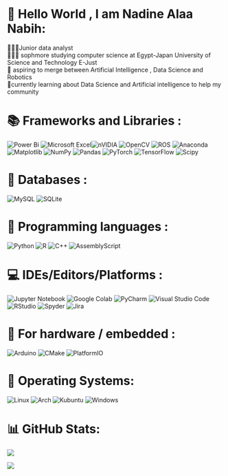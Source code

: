 # 👋 Hello World , I am Nadine Alaa Nabih:
👩🏻‍💻Junior data analyst<br>
👩🏻‍🎓 sophmore studying computer science at Egypt-Japan University of Science and Technology E-Just<br>
🤖 aspiring to merge between Artificial Intelligence , Data Science and Robotics<br>
💭currently learning about Data Science and Artificial intelligence to help my community


<!--# 🌐 Socials and platforms :
![Kaggle](https://img.shields.io/badge/Kaggle-035a7d?style=for-the-badge&logo=kaggle&logoColor=white)
![GitHub](https://img.shields.io/badge/github-%23121011.svg?style=for-the-badge&logo=github&logoColor=white)![LinkedIn](https://img.shields.io/badge/linkedin-%230077B5.svg?style=for-the-badge&logo=linkedin&logoColor=white)![Gmail](https://img.shields.io/badge/Gmail-D14836?style=for-the-badge&logo=gmail&logoColor=white)
![Upwork](https://img.shields.io/badge/UpWork-6FDA44?style=for-the-badge&logo=Upwork&logoColor=white) -->


<!--# 💻 Tech Stack: -->

# 📚 Frameworks and Libraries :
![Power Bi](https://img.shields.io/badge/power_bi-F2C811?style=for-the-badge&logo=powerbi&logoColor=black) ![Microsoft Excel](https://img.shields.io/badge/Microsoft_Excel-217346?style=for-the-badge&logo=microsoft-excel&logoColor=white)![nVIDIA](https://img.shields.io/badge/cuda-000000.svg?style=for-the-badge&logo=nVIDIA&logoColor=green) ![OpenCV](https://img.shields.io/badge/opencv-%23white.svg?style=for-the-badge&logo=opencv&logoColor=white) ![ROS](https://img.shields.io/badge/ros-%230A0FF9.svg?style=for-the-badge&logo=ros&logoColor=white) ![Anaconda](https://img.shields.io/badge/Anaconda-%2344A833.svg?style=for-the-badge&logo=anaconda&logoColor=white)![Matplotlib](https://img.shields.io/badge/Matplotlib-%23ffffff.svg?style=for-the-badge&logo=Matplotlib&logoColor=black) ![NumPy](https://img.shields.io/badge/numpy-%23013243.svg?style=for-the-badge&logo=numpy&logoColor=white) ![Pandas](https://img.shields.io/badge/pandas-%23150458.svg?style=for-the-badge&logo=pandas&logoColor=white) ![PyTorch](https://img.shields.io/badge/PyTorch-%23EE4C2C.svg?style=for-the-badge&logo=PyTorch&logoColor=white) ![TensorFlow](https://img.shields.io/badge/TensorFlow-%23FF6F00.svg?style=for-the-badge&logo=TensorFlow&logoColor=white) ![Scipy](https://img.shields.io/badge/SciPy-%230C55A5.svg?style=for-the-badge&logo=scipy&logoColor=%white) 
# 💾 Databases : 
![MySQL](https://img.shields.io/badge/mysql-4479A1.svg?style=for-the-badge&logo=mysql&logoColor=white) ![SQLite](https://img.shields.io/badge/sqlite-%2307405e.svg?style=for-the-badge&logo=sqlite&logoColor=white)

# 👾 Programming languages :
![Python](https://img.shields.io/badge/python-3670A0?style=for-the-badge&logo=python&logoColor=ffdd54) ![R](https://img.shields.io/badge/r-%23276DC3.svg?style=for-the-badge&logo=r&logoColor=white) ![C++](https://img.shields.io/badge/c++-%2300599C.svg?style=for-the-badge&logo=c%2B%2B&logoColor=white) ![AssemblyScript](https://img.shields.io/badge/assembly%20script-%23000000.svg?style=for-the-badge&logo=assemblyscript&logoColor=white) 


# 💻 IDEs/Editors/Platforms :
![Jupyter Notebook](https://img.shields.io/badge/jupyter-%23FA0F00.svg?style=for-the-badge&logo=jupyter&logoColor=white) ![Google Colab](https://img.shields.io/badge/Google%20Colab-%23F9A825.svg?style=for-the-badge&logo=googlecolab&logoColor=white) 
![PyCharm](https://img.shields.io/badge/pycharm-143?style=for-the-badge&logo=pycharm&logoColor=black&color=black&labelColor=green) ![Visual Studio Code](https://img.shields.io/badge/Visual%20Studio%20Code-0078d7.svg?style=for-the-badge&logo=visual-studio-code&logoColor=white) ![RStudio](https://img.shields.io/badge/RStudio-4285F4?style=for-the-badge&logo=rstudio&logoColor=white) ![Spyder](https://img.shields.io/badge/Spyder-838485?style=for-the-badge&logo=spyder%20ide&logoColor=maroon) ![Jira](https://img.shields.io/badge/jira-%230A0FFF.svg?style=for-the-badge&logo=jira&logoColor=white) 

# 🤖 For hardware / embedded :
 ![Arduino](https://img.shields.io/badge/-Arduino-00979D?style=for-the-badge&logo=Arduino&logoColor=white) ![CMake](https://img.shields.io/badge/CMake-%23008FBA.svg?style=for-the-badge&logo=cmake&logoColor=white) ![PlatformIO](https://img.shields.io/badge/PlatformIO-%23222.svg?style=for-the-badge&logo=platformio&logoColor=%23f5822a)

# 🐧 Operating Systems:
![Linux](https://img.shields.io/badge/Linux-FCC624?style=for-the-badge&logo=linux&logoColor=black) ![Arch](https://img.shields.io/badge/Arch%20Linux-1793D1?logo=arch-linux&logoColor=fff&style=for-the-badge) ![Kubuntu](https://img.shields.io/badge/-KUbuntu-%230079C1?style=for-the-badge&logo=kubuntu&logoColor=white)  ![Windows](https://img.shields.io/badge/Windows-0078D6?style=for-the-badge&logo=windows&logoColor=white)

# 📊 GitHub Stats:
![](https://github-readme-stats.vercel.app/api?username=NadineNabih&show_icons=true&bg_color=1e1e2e&text_color=f5c2e4&icon_color=cba6f7&title_color=96d1ee&hide_border=true&include_all_commits=true&count_private=true)
<!--![](https://github-readme-streak-stats.herokuapp.com/?user=NadineNabih&bg_color=1e1e2e&text_color=f5c2e4&icon_color=cba6f7&title_color=96d1ee&hide_border=false)<br/> -->
![](https://github-readme-stats.vercel.app/api/top-langs/?username=NadineNabih&bg_color=1e1e2e&text_color=f5c2e4&icon_color=cba6f7&title_color=96d1ee&hide_border=true&include_all_commits=true&count_private=true&layout=compact)

<!--### 🔝 Top Contributed Repo
![](https://github-contributor-stats.vercel.app/api?username=NadineNabih&limit=5&theme=synthwave&combine_all_yearly_contributions=true) -->

<!-- Proudly created with GPRM ( https://gprm.itsvg.in ) -->
